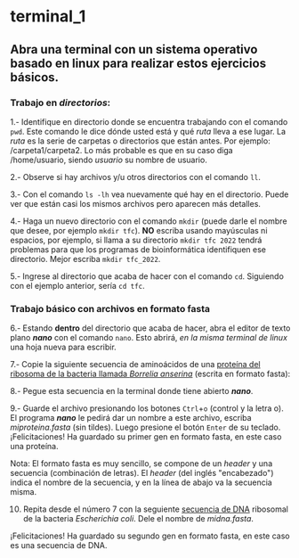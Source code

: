 # terminal_1

## Abra una terminal con un sistema operativo basado en linux para realizar estos ejercicios básicos.

### Trabajo en _directorios_:

1.- Identifique en directorio donde se encuentra trabajando con el comando `pwd`. Este comando le dice dónde usted está y qué _ruta_ lleva a ese lugar.
La _ruta_ es la serie de carpetas o directorios que están antes. Por ejemplo: /carpeta1/carpeta2. Lo más probable es que en su caso diga /home/usuario,
siendo _usuario_ su nombre de usuario.

2.- Observe si hay archivos y/u otros directorios con el comando `ll`.

3.- Con el comando `ls -lh` vea nuevamente qué hay en el directorio. Puede ver que están casi los mismos archivos pero aparecen más detalles.

4.- Haga un nuevo directorio con el comando `mkdir` (puede darle el nombre que desee, por ejemplo `mkdir tfc`). 
**NO** escriba usando mayúsculas ni espacios, por ejemplo, si llama a su directorio `mkdir tfc 2022` tendrá problemas para que los programas de bioinformática
identifiquen ese directorio. Mejor escriba `mkdir tfc_2022`.

5.- Ingrese al directorio que acaba de hacer con el comando `cd`. Siguiendo con el ejemplo anterior, sería `cd tfc`.

### Trabajo básico con archivos en formato fasta

6.- Estando **dentro** del directorio que acaba de hacer, abra el editor de texto plano ***nano*** con el comando `nano`.
Esto abrirá, _en la misma terminal de linux_ una hoja nueva para escribir.

7.- Copie la siguiente secuencia de aminoácidos de una [proteína del ribosoma de la bacteria llamada _Borrelia anserina_](https://www.ncbi.nlm.nih.gov/protein/AHX39227.1?report=fasta) (escrita en formato fasta):

8.- Pegue esta secuencia en la terminal donde tiene abierto ***nano***.

9.- Guarde el archivo presionando los botones `Ctrl`+`o` (control y la letra o).
El programa ***nano*** le pedirá dar un nombre a este archivo, escriba _miproteina.fasta_ (sin tildes). Luego presione el botón `Enter` de su teclado.
¡Felicitaciones! Ha guardado su primer gen en formato fasta, en este caso una proteína.

Nota: El formato fasta es muy sencillo, se compone de un _header_ y una secuencia (combinación de letras).
El _header_ (del inglés "encabezado") indica el nombre de la secuencia, y en la línea de abajo va la secuencia misma.

10. Repita desde el número 7 con la seguiente [secuencia de DNA](https://www.ncbi.nlm.nih.gov/nuccore/NR_024570.1/?report=fasta) ribosomal de la bacteria
_Escherichia coli_. Dele el nombre de _midna.fasta_.

¡Felicitaciones! Ha guardado su segundo gen en formato fasta, en este caso es una secuencia de DNA.

